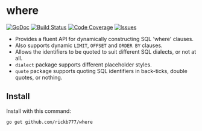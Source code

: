 # where

[![GoDoc](https://img.shields.io/badge/api-Godoc-blue.svg?style=flat-square)](https://godoc.org/github.com/rickb777/where)
[![Build Status](https://travis-ci.org/rickb777/where.svg?branch=master)](https://travis-ci.org/rickb777/where)
[![Code Coverage](https://img.shields.io/coveralls/rickb777/where.svg)](https://coveralls.io/r/rickb777/where)
[![Issues](https://img.shields.io/github/issues/rickb777/where.svg)](https://github.com/rickb777/where/issues)

* Provides a fluent API for dynamically constructing SQL 'where' clauses.
* Also supports dynamic `LIMIT`, `OFFSET` and `ORDER BY` clauses. 
* Allows the identifiers to be quoted to suit different SQL dialects, or not at all.
* `dialect` package supports different placeholder styles.
* `quote` package supports quoting SQL identifiers in back-ticks, double quotes, or nothing.

## Install

Install with this command:

```
go get github.com/rickb777/where
```


